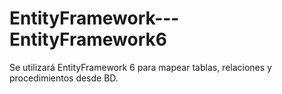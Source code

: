 # EntityFramework---EntityFramework6
Se utilizará EntityFramework 6 para mapear tablas, relaciones y procedimientos desde BD.
